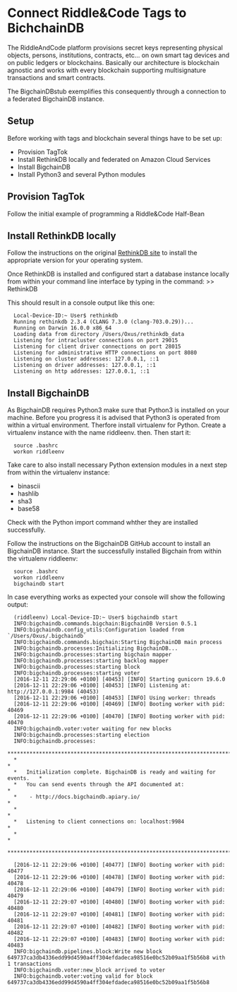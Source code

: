 Connect Riddle&Code Tags to BichchainDB
=======================================

The RiddleAndCode platform provisions secret keys representing physical objects, persons, institutions, contracts, etc... on own smart tag devices and on public ledgers or blockchains. Basically our architecture is blockchain agnostic and works with every blockchain supporting multisignature transactions and smart contracts.

The BigchainDBstub exemplifies this consequently through a connection to a federated BigchainDB instance.

## Setup

Before working with tags and blockchain several things have to be set up:

- Provision TagTok
- Install RethinkDB locally and federated on Amazon Cloud Services
- Install BigchainDB
- Install Python3 and several Python modules

## Provision TagTok

Follow the initial example of programming a Riddle&Code Half-Bean

## Install RethinkDB locally

Follow the instructions on the original [RethinkDB site](https://rethinkdb.com/docs/install/) to install the appropriate version for your operating system.

Once RethinkDB is installed and configured start a database instance locally from within your command line interface by typing in the command: >> RethinkDB

This should result in a console output like this one:

```
  Local-Device-ID:~ User$ rethinkdb
  Running rethinkdb 2.3.4 (CLANG 7.3.0 (clang-703.0.29))...
  Running on Darwin 16.0.0 x86_64
  Loading data from directory /Users/Oxus/rethinkdb_data
  Listening for intracluster connections on port 29015
  Listening for client driver connections on port 28015
  Listening for administrative HTTP connections on port 8080
  Listening on cluster addresses: 127.0.0.1, ::1
  Listening on driver addresses: 127.0.0.1, ::1
  Listening on http addresses: 127.0.0.1, ::1

```

## Install BigchainDB

As BigchainDB requires Python3 make sure that Python3 is installed on your machine.
Before you progress it is advised that Python3 is operated from within a virtual environment.
Therfore install virtualenv for Python. Create a virtualenv instance with the name riddleenv. then. Then start it:

```
  source .bashrc
  workon riddleenv

```

Take care to also install necessary Python extension modules in a next step from within the virtualenv instance:

*  binascii
*  hashlib
*  sha3
*  base58

Check with the Python import command whther they are installed successfully.

Follow the instructions on the BigchainDB GitHub account to install an BigchainDB instance.
Start the successfully installed Bigchain from within the virtualenv riddleenv:

```
  source .bashrc
  workon riddleenv
  bigchaindb start

```

In case everything works as expected your console will show the following output:

```
  (riddleenv) Local-Device-ID:~ User$ bigchaindb start
  INFO:bigchaindb.commands.bigchain:BigchainDB Version 0.5.1
  INFO:bigchaindb.config_utils:Configuration loaded from `/Users/Oxus/.bigchaindb`
  INFO:bigchaindb.commands.bigchain:Starting BigchainDB main process
  INFO:bigchaindb.processes:Initializing BigchainDB...
  INFO:bigchaindb.processes:starting bigchain mapper
  INFO:bigchaindb.processes:starting backlog mapper
  INFO:bigchaindb.processes:starting block
  INFO:bigchaindb.processes:starting voter
  [2016-12-11 22:29:06 +0100] [40453] [INFO] Starting gunicorn 19.6.0
  [2016-12-11 22:29:06 +0100] [40453] [INFO] Listening at: http://127.0.0.1:9984 (40453)
  [2016-12-11 22:29:06 +0100] [40453] [INFO] Using worker: threads
  [2016-12-11 22:29:06 +0100] [40469] [INFO] Booting worker with pid: 40469
  [2016-12-11 22:29:06 +0100] [40470] [INFO] Booting worker with pid: 40470
  INFO:bigchaindb.voter:voter waiting for new blocks
  INFO:bigchaindb.processes:starting election
  INFO:bigchaindb.processes:
  ****************************************************************************
  *                                                                          *
  *   Initialization complete. BigchainDB is ready and waiting for events.   *
  *   You can send events through the API documented at:                     *
  *    - http://docs.bigchaindb.apiary.io/                                   *
  *                                                                          *
  *   Listening to client connections on: localhost:9984                     *
  *                                                                          *
  ****************************************************************************

  [2016-12-11 22:29:06 +0100] [40477] [INFO] Booting worker with pid: 40477
  [2016-12-11 22:29:06 +0100] [40478] [INFO] Booting worker with pid: 40478
  [2016-12-11 22:29:06 +0100] [40479] [INFO] Booting worker with pid: 40479
  [2016-12-11 22:29:07 +0100] [40480] [INFO] Booting worker with pid: 40480
  [2016-12-11 22:29:07 +0100] [40481] [INFO] Booting worker with pid: 40481
  [2016-12-11 22:29:07 +0100] [40482] [INFO] Booting worker with pid: 40482
  [2016-12-11 22:29:07 +0100] [40483] [INFO] Booting worker with pid: 40483
  INFO:bigchaindb.pipelines.block:Write new block 649737ca3db4336edd99d4590a4ff304efdadeca98516e0bc52b09aa1f5b56b8 with 1 transactions
  INFO:bigchaindb.voter:new_block arrived to voter
  INFO:bigchaindb.voter:voting valid for block 649737ca3db4336edd99d4590a4ff304efdadeca98516e0bc52b09aa1f5b56b8

```
